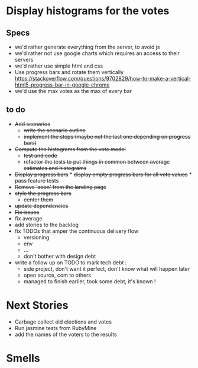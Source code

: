 # Display histograms for the votes

## Specs

* we'd rather generate everything from the server, to avoid js
* we'd rather not use google charts which requires an access to their servers
* we'd rather use simple html and css
* Use progress bars and rotate them vertically https://stackoverflow.com/questions/9702829/how-to-make-a-vertical-html5-progress-bar-in-google-chrome
* we'd use the max votes as the max of every bar

## to do
* ~~Add scenarios~~
    * ~~write the scenario outline~~
    * ~~implement the steps (maybe not the last one depending on progress bars)~~
* ~~Compute the histograms from the vote model~~
    * ~~test and code~~
    * ~~refactor the tests to put things in common between average estimates and histograms~~
* ~~Display progress bars~~
      * ~~display empty progress bars for all vote values~~
      * ~~pass feature tests~~
* ~~Remove 'soon' from the landing page~~
* ~~style the progress bars~~
    * ~~center them~~
* ~~update dependencies~~
* ~~Fix issues~~
* fix average
* add stories to the backlog
* fix TODOs that amper the continuous delivery flow
    * versioning
    * env
    * ...
    * don't bother with design debt
* write a follow up on TODO to mark tech debt :
    * side project, don't want it perfect, don't know what will happen later
    * open source, com to others
    * managed to finish earlier, took some debt, it's known !

# Next Stories

* Garbage collect old elections and votes
* Run jasmine tests from RubyMine
* add the names of the voters to the results

# Smells
